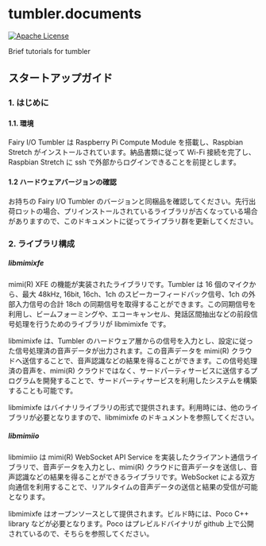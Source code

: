 # tumbler.documents

[![Apache License](http://img.shields.io/badge/license-APACHE2-blue.svg)](http://www.apache.org/licenses/LICENSE-2.0)

Brief tutorials for tumbler

## スタートアップガイド

### 1. はじめに

#### 1.1. 環境

Fairy I/O Tumbler は Raspberry Pi Compute Module を搭載し、Raspbian Stretch がインストールされています。納品書類に従って Wi-Fi 接続を完了し、Raspbian Stretch に ssh で外部からログインできることを前提とします。

#### 1.2 ハードウェアバージョンの確認

お持ちの Fairy I/O Tumbler のバージョンと同梱品を確認してください。先行出荷ロットの場合、プリインストールされているライブラリが古くなっている場合がありますので、このドキュメントに従ってライブラリ群を更新してください。

### 2. ライブラリ構成

##### libmimixfe

mimi(R) XFE の機能が実装されたライブラリです。Tumbler は 16 個のマイクから、最大 48kHz, 16bit, 16ch、1ch のスピーカーフィードバック信号、1ch の外部入力信号の合計 18ch の同期信号を取得することができます。この同期信号を利用し、ビームフォーミングや、エコーキャンセル、発話区間抽出などの前段信号処理を行うためのライブラリが libmimixfe です。

libmimixfe は、Tumbler のハードウェア層からの信号を入力とし、設定に従った信号処理済の音声データが出力されます。この音声データを mimi(R) クラウドへ送信することで、音声認識などの結果を得ることができます。この信号処理済の音声を、mimi(R) クラウドではなく、サードパーティサービスに送信するプログラムを開発することで、サードパーティサービスを利用したシステムを構築することも可能です。

libmimixfe はバイナリライブラリの形式で提供されます。利用時には、他のライブラリが必要となりますので、libmimixfe のドキュメントを参照してください。

##### libmimiio

libmimiio は mimi(R) WebSocket API Service を実装したクライアント通信ライブラリで、音声データを入力とし、mimi(R) クラウドに音声データを送信し、音声認識などの結果を得ることができるライブラリです。WebSocket による双方向通信を利用することで、リアルタイムの音声データの送信と結果の受信が可能となります。

libmimixfe はオープンソースとして提供されます。ビルド時には、Poco C++ library などが必要となります。Poco はプレビルドバイナリが github 上で公開されているので、そちらを参照してください。



